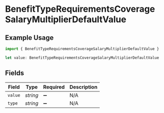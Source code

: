 # BenefitTypeRequirementsCoverageSalaryMultiplierDefaultValue

## Example Usage

```typescript
import { BenefitTypeRequirementsCoverageSalaryMultiplierDefaultValue } from "openapi/models/components";

let value: BenefitTypeRequirementsCoverageSalaryMultiplierDefaultValue = {};
```

## Fields

| Field              | Type               | Required           | Description        |
| ------------------ | ------------------ | ------------------ | ------------------ |
| `value`            | *string*           | :heavy_minus_sign: | N/A                |
| `type`             | *string*           | :heavy_minus_sign: | N/A                |